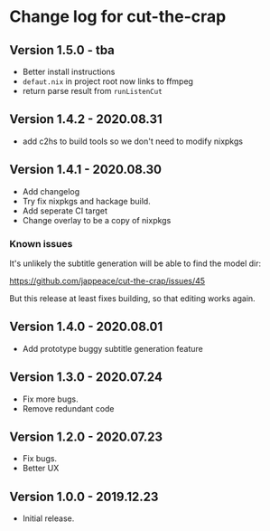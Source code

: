 # Change log for cut-the-crap

## Version 1.5.0 - tba

- Better install instructions
- `defaut.nix` in project root now links to ffmpeg
- return parse result from `runListenCut`

## Version 1.4.2 - 2020.08.31
- add c2hs to build tools so we don't need to modify nixpkgs

## Version 1.4.1 - 2020.08.30
- Add changelog
- Try fix nixpkgs and hackage build.
- Add seperate CI target
- Change overlay to be a copy of nixpkgs

### Known issues

It's unlikely the subtitle generation
will be able to find the model dir:

https://github.com/jappeace/cut-the-crap/issues/45

But this release at least fixes building,
so that editing works again.

## Version 1.4.0 - 2020.08.01
- Add prototype buggy subtitle generation feature

## Version 1.3.0 - 2020.07.24
- Fix more bugs.
- Remove redundant code

## Version 1.2.0 - 2020.07.23
- Fix bugs.
- Better UX

## Version 1.0.0 - 2019.12.23 
- Initial release.
